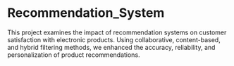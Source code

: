 # Recommendation_System
This project examines the impact of recommendation systems on customer satisfaction with electronic products. Using collaborative, content-based, and hybrid filtering methods, we enhanced the accuracy, reliability, and personalization of product recommendations.
